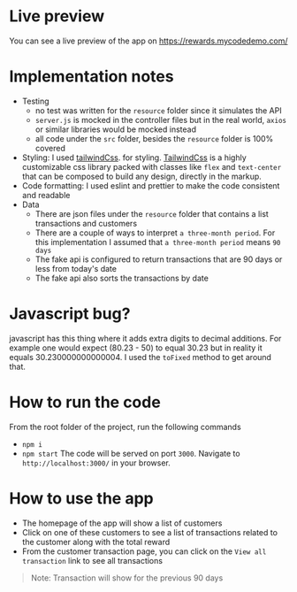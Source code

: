 # Live preview

You can see a live preview of the app on https://rewards.mycodedemo.com/

# Implementation notes

- Testing
  - no test was written for the `resource` folder since it simulates the API
  - `server.js` is mocked in the controller files but in the real world, `axios` or similar libraries would be mocked instead
  - all code under the `src` folder, besides the `resource` folder is 100% covered
- Styling: I used [tailwindCss](https://tailwindcss.com/). for styling. [TailwindCss](https://tailwindcss.com/) is a highly customizable css library packed with classes like `flex` and `text-center` that can be composed to build any design, directly in the markup.
- Code formatting: I used eslint and prettier to make the code consistent and readable
- Data
  - There are json files under the `resource` folder that contains a list transactions and customers
  - There are a couple of ways to interpret `a three-month period`. For this implementation I assumed that `a three-month period` means `90 days`
  - The fake api is configured to return transactions that are 90 days or less from today's date
  - The fake api also sorts the transactions by date

# Javascript bug?

javascript has this thing where it adds extra digits to decimal additions. For example one would expect (80.23 - 50) to equal 30.23 but in reality it equals 30.230000000000004.
I used the `toFixed` method to get around that.

# How to run the code

From the root folder of the project, run the following commands

- `npm i`
- `npm start`
  The code will be served on port `3000`.
  Navigate to `http://localhost:3000/` in your browser.

# How to use the app

- The homepage of the app will show a list of customers
- Click on one of these customers to see a list of transactions related to the customer along with the total reward
- From the customer transaction page, you can click on the `View all transaction` link to see all transactions

> Note: Transaction will show for the previous 90 days
